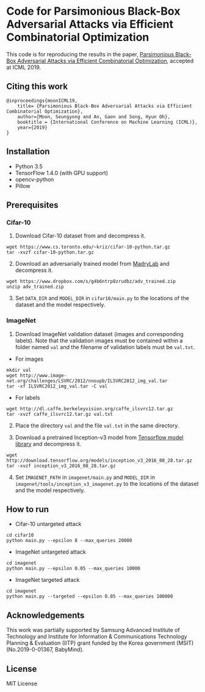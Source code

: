 # Code for Parsimonious Black-Box Adversarial Attacks via Efficient Combinatorial Optimization

This code is for reproducing the results in the paper, [Parsimonious Black-Box Adversarial Attacks via Efficient Combinatorial Optimization](https://arxiv.org/abs/1905.06635), accepted at ICML 2019.

## Citing this work
```
@inproceedings{moonICML19,
    title= {Parsimonious Black-Box Adversarial Attacks via Efficient Combinatorial Optimization},
    author={Moon, Seungyong and An, Gaon and Song, Hyun Oh},
    booktitle = {International Conference on Machine Learning (ICML)},
    year={2019}
}
```

## Installation
* Python 3.5
* TensorFlow 1.4.0 (with GPU support)
* opencv-python
* Pillow

## Prerequisites
### Cifar-10
1. Download Cifar-10 dataset from and decompress it.
```
wget https://www.cs.toronto.edu/~kriz/cifar-10-python.tar.gz
tar -xvzf cifar-10-python.tar.gz
```

2. Download an adversarially trained model from [MadryLab](https://github.com/MadryLab/cifar10_challenge) and decompress it.
```
wget https://www.dropbox.com/s/g4b6ntrp8zrudbz/adv_trained.zip
unzip adv_trained.zip
```

3. Set `DATA_DIR` and `MODEL_DIR` in `cifar10/main.py` to the locations of the dataset and the model respectively.

### ImageNet
1. Download ImageNet validation dataset (images and corresponding labels). Note that the validation images must be contained within a folder named `val` and the filename of validation labels must be `val.txt`.
* For images
```
mkdir val
wget http://www.image-net.org/challenges/LSVRC/2012/nnoupb/ILSVRC2012_img_val.tar
tar -xf ILSVRC2012_img_val.tar -C val
```
* For labels
```
wget http://dl.caffe.berkeleyvision.org/caffe_ilsvrc12.tar.gz
tar -xvzf caffe_ilsvrc12.tar.gz val.txt
```

2. Place the directory `val` and the file `val.txt` in the same directory.

3. Download a pretrained Inception-v3 model from [Tensorflow model library](https://github.com/tensorflow/models/tree/master/research/slim) and decompress it.
```
wget http://download.tensorflow.org/models/inception_v3_2016_08_28.tar.gz
tar -xvzf inception_v3_2016_08_28.tar.gz
```

4. Set `IMAGENET_PATH` in `imagenet/main.py` and `MODEL_DIR` in `imagenet/tools/inception_v3_imagenet.py` to the locations of the dataset and the model respectively.

## How to run
* Cifar-10 untargeted attack
```
cd cifar10
python main.py --epsilon 8 --max_queries 20000
```

* ImageNet untargeted attack
```
cd imagenet
python main.py --epsilon 0.05 --max_queries 10000
```
* ImageNet targeted attack
```
cd imagenet
python main.py --targeted --epsilon 0.05 --max_queries 100000
```

## Acknowledgements
This work was partially supported by Samsung Advanced Institute of Technology and Institute for Information & Communications Technology Planning & Evaluation (IITP) grant funded by the Korea government (MSIT) (No.2019-0-01367, BabyMind).

## License
MIT License 
